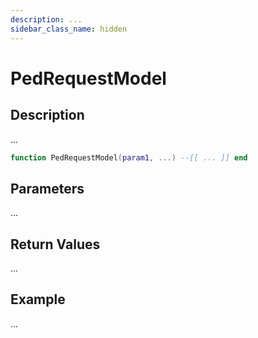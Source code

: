 ```yaml
---
description: ...
sidebar_class_name: hidden
---
```


# PedRequestModel

## Description

...

```lua
function PedRequestModel(param1, ...) --[[ ... ]] end
```

## Parameters

...

## Return Values

...

## Example

...

